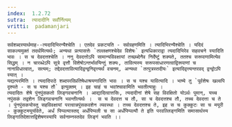 ```yaml
---
index:  1.2.72
sutra:  त्यादादीनि सर्वौर्नित्यम्
vritti:  padamanjari
---
```


	सर्वशब्दस्यार्थमाह--त्यदादिभिरन्यैश्चेति । एतदेव प्रकटयति - सर्वग्रहणमिति । त्यादिभिरन्यैश्चेति । यदिदं साकल्यमुक्तं तदर्थमित्यर्थः; अन्यथा प्रत्यासत्तेः `तल्लक्षणश्चेदेव विशेषः` इत्यधिकाराद्वा त्यदादिभिरेव सहवचने स्यादिति भावः । स च देवदत्तश्चेति । ननु देवदत्तोऽपि सामान्यविवक्षायां तच्छब्देनैव निर्देष्टुं शक्यते, ततश्च सरूपाणामित्येव सिद्धम् । न चारब्धेऽपि सूत्रे वृत्तौ विशेषोऽन्तर्भावयिन्तुं शक्यः, तावित्यस्य सरूपसाधारणत्वाद्विरूपाणां च नानाविधात्वात्, सत्यम्; तद्देवदत्तावित्यादिद्वन्द्वनिवृत्त्यर्थं वचनम्, अन्यथा `तत्पुत्रस्तदीयः` इत्यादिवृत्त्यन्तरवद् द्वन्द्वोऽपि स्यात् ।
	यद्यत्परमिति । त्यदादिपाठे शब्दपरविप्रतिषेधाश्रयणादिति भावः । स च यश्च यावित्यादि । भाष्ये तु `पूर्वशेषः खल्वपि दृश्यते - स च यश्च तौ` इत्युक्तम् । इह चाहं च भवांश्चावामिति भवतीत्याहुः ।
	त्यदादितः शेषे पुंनपुंसकतो लिङ्गवचनानि । आद्यादित्वात्तसिः, त्यदादीनां शेषे सह विवक्षितो योऽर्थः पुमान्, यच्च नपुंसकं तद्वशेन लिङ्गवचनानि भवन्तीत्यर्थः ।  स च देवदत्त च तौ, सा च देवदत्तश्च तौ, तच्च देवदत्ता च ते । पुंनपुंसकयोस्तु सहविवक्षायां परत्वान्नपुंसकवशेन व्यवस्था । तच्च देवदत्तश्च ते, इह स च कुक्कुटः सा च मयूरी - कुक्कुटमयूर्यावेते, अर्धं पिप्पल्यास्तद् अर्धंपिप्पली च सा अर्धंपिप्पल्यौ ते इति परवल्लिङ्गमिति समासार्थस्य लिङ्गातिदेशात्तद्विशेषणस्यापि सर्वनाम्नस्तदेव लिङ्गं भवति ।।
